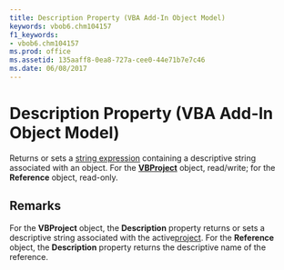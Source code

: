 ```yaml
---
title: Description Property (VBA Add-In Object Model)
keywords: vbob6.chm104157
f1_keywords:
- vbob6.chm104157
ms.prod: office
ms.assetid: 135aaff8-0ea8-727a-cee0-44e71b7e7c46
ms.date: 06/08/2017
---
```



# Description Property (VBA Add-In Object Model)



Returns or sets a [string expression](../../Glossary/vbe-glossary.md#string-expression) containing a descriptive string associated with an object. For the **[VBProject](vbproject-object-vba-add-in-object-model.md)** object, read/write; for the **Reference** object, read-only.

## Remarks

For the  **VBProject** object, the **Description** property returns or sets a descriptive string associated with the active[project](../../Glossary/vbe-glossary.md#project).
For the  **Reference** object, the **Description** property returns the descriptive name of the reference.


